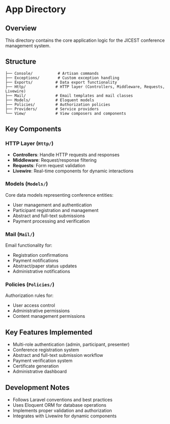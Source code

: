 # App Directory

## Overview
This directory contains the core application logic for the JICEST conference management system.

## Structure
```
├── Console/           # Artisan commands
├── Exceptions/        # Custom exception handling
├── Exports/          # Data export functionality
├── Http/             # HTTP layer (Controllers, Middleware, Requests, Livewire)
├── Mail/             # Email templates and mail classes
├── Models/           # Eloquent models
├── Policies/         # Authorization policies
├── Providers/        # Service providers
└── View/             # View composers and components
```

## Key Components

### HTTP Layer (`Http/`)
- **Controllers**: Handle HTTP requests and responses
- **Middleware**: Request/response filtering
- **Requests**: Form request validation
- **Livewire**: Real-time components for dynamic interactions

### Models (`Models/`)
Core data models representing conference entities:
- User management and authentication
- Participant registration and management
- Abstract and full-text submissions
- Payment processing and verification

### Mail (`Mail/`)
Email functionality for:
- Registration confirmations
- Payment notifications
- Abstract/paper status updates
- Administrative notifications

### Policies (`Policies/`)
Authorization rules for:
- User access control
- Administrative permissions
- Content management permissions

## Key Features Implemented
- Multi-role authentication (admin, participant, presenter)
- Conference registration system
- Abstract and full-text submission workflow
- Payment verification system
- Certificate generation
- Administrative dashboard

## Development Notes
- Follows Laravel conventions and best practices
- Uses Eloquent ORM for database operations
- Implements proper validation and authorization
- Integrates with Livewire for dynamic components
